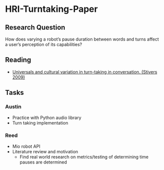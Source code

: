 # HRI-Turntaking-Paper

## Research Question 

How does varying a robot’s pause duration between words and turns affect a user’s perception of its capabilities?

## Reading 

* [Universals and cultural variation in turn-taking in conversation. (Stivers 2009)](http://pubman.mpdl.mpg.de/pubman/item/escidoc:66202/component/escidoc:68328/Stivers_2009_universals.pdf)

## Tasks


### Austin
* Practice with Python audio library
* Turn taking implementation

### Reed
* Mio robot API
* Literature review and motivation 
	* Find real world research on metrics/testing of determining time pauses are determined